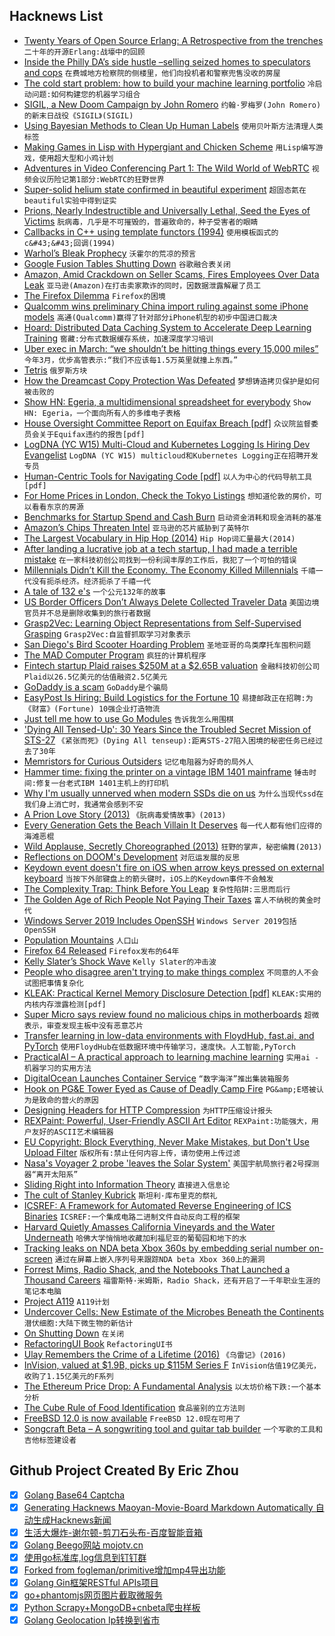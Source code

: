 ## Hacknews List


- [Twenty Years of Open Source Erlang: A Retrospective from the trenches](https://www.erlang-solutions.com/blog/twenty-years-of-open-source-erlang.html)  `二十年的开源Erlang:战壕中的回顾`
- [Inside the Philly DA’s side hustle –selling seized homes to speculators and cops](http://planphilly.com/articles/2018/12/07/inside-the-philadelphia-da-s-side-hustle-selling-seized-homes-to-speculators-and-cops)  `在费城地方检察院的侧楼里，他们向投机者和警察兜售没收的房屋`
- [The cold start problem: how to build your machine learning portfolio](https://towardsdatascience.com/the-cold-start-problem-how-to-build-your-machine-learning-portfolio-6718b4ae83e9)  `冷启动问题:如何构建您的机器学习组合`
- [SIGIL, a New Doom Campaign by John Romero](https://www.romerogames.ie/sigil/)  `约翰·罗梅罗(John Romero)的新末日战役《SIGIL》(SIGIL)`
- [Using Bayesian Methods to Clean Up Human Labels](https://blog.dominodatalab.com/using-bayesian-methods-to-clean-up-human-labels/)  `使用贝叶斯方法清理人类标签`
- [Making Games in Lisp with Hypergiant and Chicken Scheme](http://alex-charlton.com/posts/Prototype_to_polish_Making_games_in_CHICKEN_Scheme_with_Hypergiant/)  `用Lisp编写游戏，使用超大型和小鸡计划`
- [Adventures in Video Conferencing Part 1: The Wild World of WebRTC](https://googleprojectzero.blogspot.com/2018/12/adventures-in-video-conferencing-part-1.html)  `视频会议历险记第1部分:WebRTC的狂野世界`
- [Super-solid helium state confirmed in beautiful experiment](https://arstechnica.com/science/2018/12/researchers-find-super-solid-by-looking-at-a-normal-solid/)  `超固态氦在beautiful实验中得到证实`
- [Prions, Nearly Indestructible and Universally Lethal, Seed the Eyes of Victims](https://blogs.scientificamerican.com/artful-amoeba/prions-nearly-indestructible-and-universally-lethal-seed-the-eyes-of-victims/)  `朊病毒，几乎是不可摧毁的，普遍致命的，种子受害者的眼睛`
- [Callbacks in C&#43;&#43; using template functors (1994)](http://www.tutok.sk/fastgl/callback.html)  `使用模板函式的c&#43;&#43;回调(1994)`
- [Warhol’s Bleak Prophecy](https://www.theatlantic.com/magazine/archive/2019/01/andy-warhol-pop-art-whitney/576412/)  `沃霍尔的荒凉的预言`
- [Google Fusion Tables Shutting Down](https://support.google.com/fusiontables/answer/9185417)  `谷歌融合表关闭`
- [Amazon, Amid Crackdown on Seller Scams, Fires Employees Over Data Leak](https://www.wsj.com/articles/amazon-amid-crackdown-on-seller-scams-fires-employees-over-data-leak-1544437800)  `亚马逊(Amazon)在打击卖家欺诈的同时，因数据泄露解雇了员工`
- [The Firefox Dilemma](https://blog.tawhidhannan.co.uk/tech-zoomed-out/industry/firefox-dilemma/)  `Firefox的困境`
- [Qualcomm wins preliminary China import ruling against some iPhone models](https://www.reuters.com/article/us-qualcomm-apple/qualcomm-wins-import-ban-against-several-apple-iphones-in-china-idUSKBN1O91LD)  `高通(Qualcomm)赢得了针对部分iPhone机型的初步中国进口裁决`
- [Hoard: Distributed Data Caching System to Accelerate Deep Learning Training](https://arxiv.org/abs/1812.00669)  `窖藏:分布式数据缓存系统，加速深度学习培训`
- [Uber exec in March: “we shouldn’t be hitting things every 15,000 miles”](https://arstechnica.com/tech-policy/2018/12/uber-exec-warned-of-rampant-safety-problems-days-before-fatal-crash/)  `今年3月，优步高管表示:“我们不应该每1.5万英里就撞上东西。”`
- [Tetris](https://www.colinfahey.com/tetris/tetris.html)  `俄罗斯方块`
- [How the Dreamcast Copy Protection Was Defeated](http://fabiensanglard.net/dreamcast_hacking/)  `梦想铸造拷贝保护是如何被击败的`
- [Show HN: Egeria, a multidimensional spreadsheet for everybody](https://egeria.rocks/)  `Show HN: Egeria，一个面向所有人的多维电子表格`
- [House Oversight Committee Report on Equifax Breach [pdf]](https://oversight.house.gov/wp-content/uploads/2018/12/Equifax-Report.pdf)  `众议院监督委员会关于Equifax违约的报告[pdf]`
- [LogDNA (YC W15) Multi-Cloud and Kubernetes Logging Is Hiring Dev Evangelist](https://logdna.com/careers/)  `LogDNA (YC W15) multicloud和Kubernetes Logging正在招聘开发专员`
- [Human-Centric Tools for Navigating Code [pdf]](http://web.eecs.utk.edu/~azh/pubs/Henley2018bDissertation.pdf)  `以人为中心的代码导航工具[pdf]`
- [For Home Prices in London, Check the Tokyo Listings](https://blogs.imf.org/2018/04/10/for-home-prices-in-london-check-the-tokyo-listings/)  `想知道伦敦的房价，可以看看东京的房源`
- [Benchmarks for Startup Spend and Cash Burn](https://brex.com/blog/state-of-spend)  `启动资金消耗和现金消耗的基准`
- [Amazon’s Chips Threaten Intel](https://www.nytimes.com/2018/12/10/technology/amazon-server-chip-intel.html)  `亚马逊的芯片威胁到了英特尔`
- [The Largest Vocabulary in Hip Hop (2014)](https://pudding.cool/2017/02/vocabulary/)  `Hip Hop词汇量最大(2014)`
- [After landing a lucrative job at a tech startup, I had made a terrible mistake](https://torontolife.com/tech/truth-tech-insider-got/)  `在一家科技初创公司找到一份利润丰厚的工作后，我犯了一个可怕的错误`
- [Millennials Didn’t Kill the Economy. The Economy Killed Millennials](https://www.theatlantic.com/ideas/archive/2018/12/stop-blaming-millennials-killing-economy/577408/)  `千禧一代没有扼杀经济。经济扼杀了千禧一代`
- [A tale of 132 e&#39;s](https://linuxwit.ch/blog/2018/12/e98e/)  `一个公元132年的故事`
- [US Border Officers Don’t Always Delete Collected Traveler Data](https://www.engadget.com/2018/12/11/cbp-officers-fail-to-delete-traveler-data/)  `美国边境官员并不总是删除收集到的旅行者数据`
- [Grasp2Vec: Learning Object Representations from Self-Supervised Grasping](https://ai.googleblog.com/2018/12/grasp2vec-learning-object.html)  `Grasp2Vec:自监督抓取学习对象表示`
- [San Diego&#39;s Bird Scooter Hoarding Problem](http://www.scottresearch.com/blog/san-diegos-bird-scooter-hoarding-problem-with-screencaptures)  `圣地亚哥的鸟类摩托车囤积问题`
- [The MAD Computer Program](https://meatfighter.com/mad/)  `疯狂的计算机程序`
- [Fintech startup Plaid raises $250M at a $2.65B valuation](https://techcrunch.com/2018/12/11/fintech-startup-plaid-raises-250m-at-a-2-65b-valuation/)  `金融科技初创公司Plaid以26.5亿美元的估值融资2.5亿美元`
- [GoDaddy is a scam](https://www.reddit.com/r/web_design/comments/a562gv/godaddy_is_a_scam/)  `GoDaddy是个骗局`
- [EasyPost Is Hiring: Build Logistics for the Fortune 10](https://www.easypost.com/jobs)  `易捷邮政正在招聘:为《财富》(Fortune) 10强企业打造物流`
- [Just tell me how to use Go Modules](https://www.kablamo.com.au/blog-1/2018/12/10/just-tell-me-how-to-use-go-modules)  `告诉我怎么用围棋`
- [&#39;Dying All Tensed-Up&#39;: 30 Years Since the Troubled Secret Mission of STS-27](https://www.americaspace.com/2018/12/09/dying-all-tensed-up-30-years-since-the-troubled-secret-mission-of-sts-27/)  `《紧张而死》(Dying All tenseup):距离STS-27陷入困境的秘密任务已经过去了30年`
- [Memristors for Curious Outsiders](https://arxiv.org/abs/1812.03389)  `记忆电阻器为好奇的局外人`
- [Hammer time: fixing the printer on a vintage IBM 1401 mainframe](http://www.righto.com/2018/12/hammer-time-fixing-printer-on-vintage.html)  `锤击时间:修复一台老式IBM 1401主机上的打印机`
- [Why I&#39;m usually unnerved when modern SSDs die on us](https://utcc.utoronto.ca/~cks/space/blog/tech/SSDDeathDisturbing)  `为什么当现代ssd在我们身上消亡时，我通常会感到不安`
- [A Prion Love Story (2013)](https://www.newyorker.com/books/page-turner/a-prion-love-story)  `《朊病毒爱情故事》(2013)`
- [Every Generation Gets the Beach Villain It Deserves](https://www.nytimes.com/2018/08/30/technology/vinod-khosla-beach.html)  `每一代人都有他们应得的海滩恶棍`
- [Wild Applause, Secretly Choreographed (2013)](https://www.nytimes.com/2013/08/18/arts/dance/designated-cheering-spectators-thrive-at-the-bolshoi-theater.html)  `狂野的掌声，秘密编舞(2013)`
- [Reflections on DOOM&#39;s Development](https://rome.ro/news/2018/12/10/reflections-on-dooms-development)  `对厄运发展的反思`
- [Keydown event doesn&#39;t fire on iOS when arrow keys pressed on external keyboard](https://bugs.webkit.org/show_bug.cgi?id=149054)  `当按下外部键盘上的箭头键时，iOS上的Keydown事件不会触发`
- [The Complexity Trap: Think Before You Leap](https://danielwestheide.com/blog/2018/12/07/the-complexity-trap.html)  `复杂性陷阱:三思而后行`
- [The Golden Age of Rich People Not Paying Their Taxes](http://theatlantic.com/politics/archive/2018/12/rich-people-are-getting-away-not-paying-their-taxes/577798/)  `富人不纳税的黄金时代`
- [Windows Server 2019 Includes OpenSSH](https://blogs.windows.com/buildingapps/2018/12/11/windows-server-2019-includes-openssh/)  `Windows Server 2019包括OpenSSH`
- [Population Mountains](https://pudding.cool/2018/12/3d-cities-story/index.html)  `人口山`
- [Firefox 64 Released](https://hacks.mozilla.org/2018/12/firefox-64-released/)  `Firefox发布的64年`
- [Kelly Slater’s Shock Wave](https://www.newyorker.com/magazine/2018/12/17/kelly-slaters-shock-wave)  `Kelly Slater的冲击波`
- [People who disagree aren&#39;t trying to make things complex](http://m50d.github.io/2018/12/11/people-who-disagree)  `不同意的人不会试图把事情复杂化`
- [KLEAK: Practical Kernel Memory Disclosure Detection [pdf]](https://netbsd.org/gallery/presentations/maxv/kleak.pdf)  `KLEAK:实用的内核内存泄露检测[pdf]`
- [Super Micro says review found no malicious chips in motherboards](https://www.reuters.com/article/us-supermicro-chips/super-micro-says-review-found-no-malicious-chips-in-motherboards-idUSKBN1OA12R)  `超微表示，审查发现主板中没有恶意芯片`
- [Transfer learning in low-data environments with FloydHub, fast.ai, and PyTorch](https://blog.frame.ai/learning-more-with-less-1e618a5aa160)  `使用FloydHub在低数据环境中传输学习，速度快。人工智能,PyTorch`
- [PracticalAI – A practical approach to learning machine learning](https://github.com/GokuMohandas/practicalAI)  `实用ai -机器学习的实用方法`
- [DigitalOcean Launches Container Service](https://techcrunch.com/2018/12/11/digital-ocean-launches-its-container-service/)  `“数字海洋”推出集装箱服务`
- [Hook on PG&amp;E Tower Eyed as Cause of Deadly Camp Fire](https://www.nbcbayarea.com/news/local/Hook-on-PGE-Tower-Eyed-as-Cause-of-Deadly-Camp-Fire-502035081.html)  `PG&amp;E塔被认为是致命的营火的原因`
- [Designing Headers for HTTP Compression](https://www.mnot.net/blog/2018/11/27/header_compression)  `为HTTP压缩设计报头`
- [REXPaint: Powerful, User-Friendly ASCII Art Editor](https://www.gridsagegames.com/rexpaint/)  `REXPaint:功能强大，用户友好的ASCII艺术编辑器`
- [EU Copyright: Block Everything, Never Make Mistakes, but Don&#39;t Use Upload Filter](https://www.techdirt.com/articles/20181210/09323241194/latest-eu-copyright-proposal-block-everything-never-make-mistakes-dont-use-upload-filters.shtml)  `版权所有:禁止任何内容上传，请勿使用上传过滤`
- [Nasa&#39;s Voyager 2 probe &#39;leaves the Solar System&#39;](https://www.bbc.co.uk/news/science-environment-46502820)  `美国宇航局旅行者2号探测器“离开太阳系”`
- [Sliding Right into Information Theory](http://www.joachim-breitner.de/blog/747-Sliding_Right_into_Information_Theory)  `直接进入信息论`
- [The cult of Stanley Kubrick](https://www.economist.com/prospero/2018/12/10/the-cult-of-stanley-kubrick)  `斯坦利·库布里克的祭礼`
- [ICSREF: A Framework for Automated Reverse Engineering of ICS Binaries](https://arxiv.org/abs/1812.03478)  `ICSREF:一个集成电路二进制文件自动反向工程的框架`
- [Harvard Quietly Amasses California Vineyards and the Water Underneath](https://www.wsj.com/articles/harvard-quietly-amasses-california-vineyardsand-the-water-underneath-1544456396)  `哈佛大学悄悄地收藏加利福尼亚的葡萄园和地下的水`
- [Tracking leaks on NDA beta Xbox 360s by embedding serial number on-screen](https://twitter.com/cullend/status/1071884772064944128)  `通过在屏幕上嵌入序列号来跟踪NDA beta Xbox 360上的漏洞`
- [Forrest Mims, Radio Shack, and the Notebooks That Launched a Thousand Careers](https://hackaday.com/2017/01/18/forrest-mims-radio-shack-and-the-notebooks-that-launched-a-thousand-careers/)  `福雷斯特·米姆斯，Radio Shack，还有开启了一千年职业生涯的笔记本电脑`
- [Project A119](https://en.wikipedia.org/wiki/Project_A119)  `A119计划`
- [Undercover Cells: New Estimate of the Microbes Beneath the Continents](https://deepcarbon.net/index.php/undercover-cells-new-estimate-microbes-beneath-continents)  `潜伏细胞:大陆下微生物的新估计`
- [On Shutting Down](https://blog.ycombinator.com/shutting-down/)  `在关闭`
- [RefactoringUI Book](https://refactoringui.com/book/)  `RefactoringUI书`
- [Ulay Remembers the Crime of a Lifetime (2016)](https://observer.com/2016/10/ulay-remembers-the-crime-of-a-lifetime-40-years-later/)  `《乌雷记》(2016)`
- [InVision, valued at $1.9B, picks up $115M Series F](https://techcrunch.com/2018/12/11/invision-valued-at-1-9-billion-picks-up-115-million-series-f/)  `InVision估值19亿美元，收购了1.15亿美元的F系列`
- [The Ethereum Price Drop: A Fundamental Analysis](https://blog.sfox.com/the-ethereum-price-drop-a-fundamental-analysis-a0b34b62ba)  `以太坊价格下跌:一个基本分析`
- [The Cube Rule of Food Identification](http://cuberule.com)  `食品鉴别的立方法则`
- [FreeBSD 12.0 is now available](https://lists.freebsd.org/pipermail/freebsd-announce/2018-December/001856.html)  `FreeBSD 12.0现在可用了`
- [Songcraft Beta – A songwriting tool and guitar tab builder](https://songcraft.io/)  `一个写歌的工具和吉他标签建设者`

## Github Project Created By Eric Zhou

- [x] [Golang Base64 Captcha](https://github.com/mojocn/base64Captcha)
- [x] [Generating Hacknews Maoyan-Movie-Board Markdown Automatically 自动生成Hacknews新闻](https://github.com/dejavuzhou/md-genie)
- [x] [生活大爆炸-谢尔顿-剪刀石头布-百度智能音箱](https://github.com/mojocn/dueros-bang-game)
- [x] [Golang Beego网站 mojotv.cn](https://github.com/mojocn/www.mojotv.cn)
- [x] [使用go标准库,log信息到钉钉群](https://github.com/mojocn/dooger)
- [x] [Forked from fogleman/primitive增加mp4导出功能](https://github.com/mojocn/primitive)
- [x] [Golang Gin框架RESTful APIs项目](https://github.com/JJJJJJJerk/ezier-golang-web-api-framework)
- [x] [go+phantomjs网页图片截取微服务](https://github.com/mojocn/screen_shot)
- [x] [Python Scrapy+MongoDB+cnbeta爬虫样板](https://github.com/mojocn/scrapy_mongodb_boilerplate_cnbeta)
- [x] [Golang Geolocation Ip转换到省市](https://github.com/mojocn/ip2location)